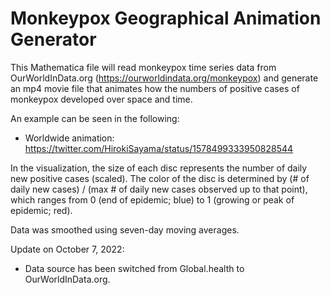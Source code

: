 # Monkeypox Geographical Animation Generator

This Mathematica file will read monkeypox time series data from OurWorldInData.org (https://ourworldindata.org/monkeypox)
and generate an mp4 movie file that animates how the numbers of positive cases of monkeypox developed over space and time.

An example can be seen in the following:
* Worldwide animation: https://twitter.com/HirokiSayama/status/1578499333950828544

In the visualization, the size of each disc represents the number of daily new positive cases (scaled). The 
color of the disc is determined by (# of daily new cases) / (max # of daily new cases observed up to that point),
which ranges from 0 (end of epidemic; blue) to 1 (growing or peak of epidemic; red).

Data was smoothed using seven-day moving averages.

Update on October 7, 2022:
* Data source has been switched from Global.health to OurWorldInData.org.
